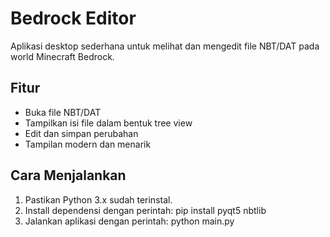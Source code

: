 # Bedrock Editor
Aplikasi desktop sederhana untuk melihat dan mengedit file NBT/DAT pada world Minecraft Bedrock.

## Fitur
- Buka file NBT/DAT
- Tampilkan isi file dalam bentuk tree view
- Edit dan simpan perubahan
- Tampilan modern dan menarik

## Cara Menjalankan
1. Pastikan Python 3.x sudah terinstal.
2. Install dependensi dengan perintah:
   pip install pyqt5 nbtlib
3. Jalankan aplikasi dengan perintah:
   python main.py
